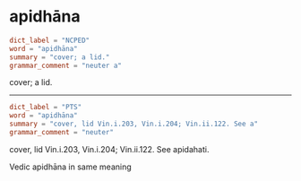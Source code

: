 # apidhāna

``` toml
dict_label = "NCPED"
word = "apidhāna"
summary = "cover; a lid."
grammar_comment = "neuter a"
```

cover; a lid.

--------------------

``` toml
dict_label = "PTS"
word = "apidhāna"
summary = "cover, lid Vin.i.203, Vin.i.204; Vin.ii.122. See a"
grammar_comment = "neuter"
```

cover, lid Vin.i.203, Vin.i.204; Vin.ii.122. See apidahati.

Vedic apidhāna in same meaning

